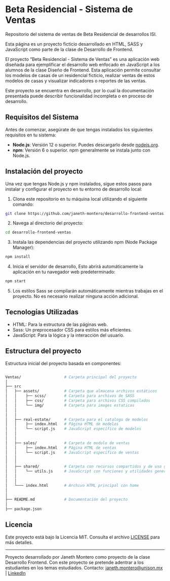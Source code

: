 # Beta Residencial - Sistema de Ventas

Repositorio del sistema de ventas de Beta Residencial de desarrollos ISI.

Esta página es un proyecto ficticio desarrollado en HTML, SASS y JavaScript como parte de la clase de Desarrollo de Frontend.

El proyecto “Beta Residencial - Sistema de Ventas” es una aplicación web diseñada para ejemplificar el desarrollo web enfocado en JavaScript a los alumnos de la clase Diseño de Frontend. Esta aplicación permite consultar los modelos de casas de un residencial ficticio, realizar ventas de estos modelos de casas y visualizar indicadores o reportes de las ventas.

Este proyecto se encuentra en desarrollo, por lo cual la documentación presentada puede describir funcionalidad incompleta o en proceso de desarrollo.

## Requisitos del Sistema

Antes de comenzar, asegúrate de que tengas instalados los siguientes requisitos en tu sistema:

- **Node.js**: Versión 12 o superior. Puedes descargarlo desde [nodejs.org](https://nodejs.org/).
- **npm**: Versión 6 o superior. npm generalmente se instala junto con Node.js.

## Instalación del proyecto
Una vez que tengas Node.js y npm instalados, sigue estos pasos para instalar y configurar el proyecto en tu entorno de desarrollo local:

1. Clona este repositorio en tu máquina local utilizando el siguiente comando:

```bash
git clone https://github.com/janeth-montero/desarrollo-frontend-ventas.git
```

2. Navega al directorio del proyecto:

```bash
cd desarrollo-frontend-ventas
```

3. Instala las dependencias del proyecto utilizando npm (Node Package Manager):

```bash
npm install
```

4. Inicia el servidor de desarrollo, Esto abrirá automáticamente la aplicación en tu navegador web predeterminado:

```bash
npm start
```

5. Los estilos Sass se compilarán automáticamente mientras trabajas en el proyecto. No es necesario realizar ninguna acción adicional.

## Tecnologías Utilizadas

- HTML: Para la estructura de las páginas web.
- Sass: Un preprocesador CSS para estilos más eficientes.
- JavaScript: Para la lógica y la interacción del usuario.

## Estructura del proyecto

Estructura inicial del proyecto basada en componentes:

```bash

Ventas/                   # Carpeta principal del proyecto
│
├── src
│   ├── assets/           # Carpeta que almacena archivos estáticos
│   │    ├── scss/        # Carpeta para archivos de SASS
│   │    ├── css/         # Carpeta para archivos CSS compilados
│   │    └── img/         # Carpeta para images estaticas
│   │
│   │
│   ├── real-estate/      # Carpeta para el catalogo de modelos
│   │    ├── index.html   # Página HTML de modelos
│   │    └── script.js    # JavaScript específico de modelos
│   │
│   │
│   ├── sales/            # Carpeta de modulo de ventas
│   │    ├── index.html   # Página HTML de ventas
│   │    └── script.js    # JavaScript específico de ventas
│   │
│   │
│   ├── shared/           # Carpeta con recursos compartidos y de uso generico
│   │    └── utils.js     # JavaScript con funciones y utilidades genericas
│   │
│   │
│   └─── index.html       # Archivo HTML principal con home
│
│
├── README.md             # Documentación del proyecto
│
├── package.json

```

## Licencia

Este proyecto está bajo la Licencia MIT. Consulta el archivo [LICENSE](LICENSE) para más detalles.

---

Proyecto desarrollado por Janeth Montero como proyecto de la clase Desarrollo Frontend. Con este proyecto se pretende adentrar a los estudiantes en los temas estudiados.
Contacto: janeth.montero@unison.mx | [LinkedIn](https://www.linkedin.com/in/janeth-montero/)
